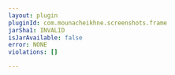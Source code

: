 ```yaml
---
layout: plugin
pluginId: com.mounacheikhne.screenshots.frame
jarSha1: INVALID
isJarAvailable: false
error: NONE
violations: []

---
```


